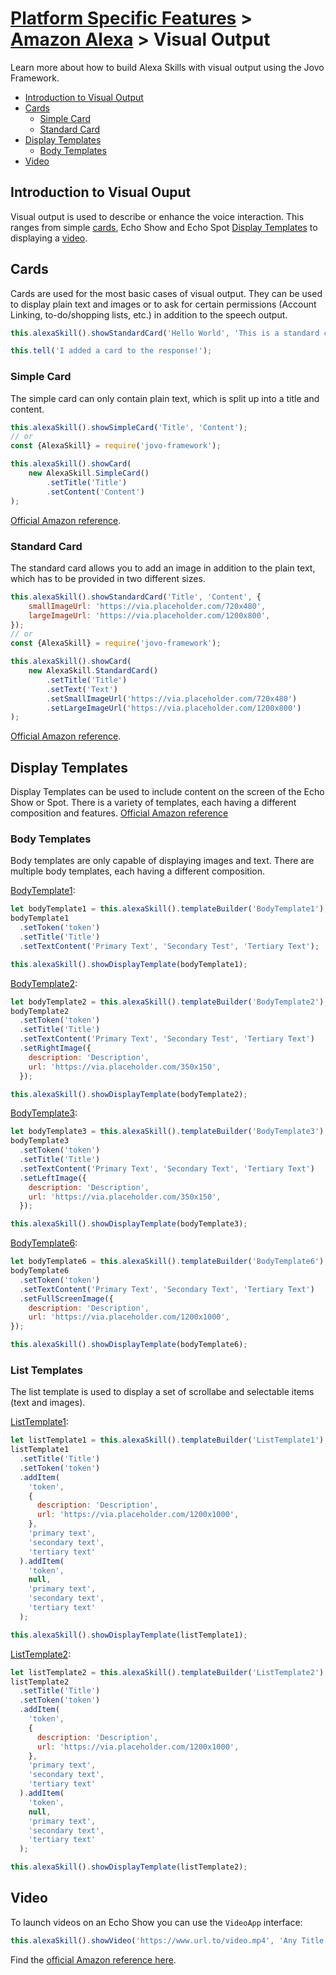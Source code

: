 # [Platform Specific Features](../) > [Amazon Alexa](./README.md) > Visual Output

Learn more about how to build Alexa Skills with visual output using the Jovo Framework.

* [Introduction to Visual Output](#introduction-to-visual-output)
* [Cards](#cards)
  * [Simple Card](#simple-card)
  * [Standard Card](#standard-card)
* [Display Templates](#display-templates)
  * [Body Templates](#body-templates)
* [Video](#video)

## Introduction to Visual Ouput

Visual output is used to describe or enhance the voice interaction. This ranges from simple [cards](#cards), Echo Show and Echo Spot [Display Templates](#display-templates) to displaying a [video](#video).

## Cards

Cards are used for the most basic cases of visual output. They can be used to display plain text and images or to ask for certain permissions (Account Linking, to-do/shopping lists, etc.) in addition to the speech output.

```javascript
this.alexaSkill().showStandardCard('Hello World', 'This is a standard card');

this.tell('I added a card to the response!');
```

### Simple Card

The simple card can only contain plain text, which is split up into a title and content.

```javascript
this.alexaSkill().showSimpleCard('Title', 'Content');
// or
const {AlexaSkill} = require('jovo-framework');

this.alexaSkill().showCard(
    new AlexaSkill.SimpleCard()
        .setTitle('Title')
        .setContent('Content')
);
```

[Official Amazon reference](https://developer.amazon.com/docs/custom-skills/include-a-card-in-your-skills-response.html#creating-a-basic-home-card-to-display-text).

### Standard Card

The standard card allows you to add an image in addition to the plain text, which has to be provided in two different sizes.

```javascript
this.alexaSkill().showStandardCard('Title', 'Content', {
    smallImageUrl: 'https://via.placeholder.com/720x480',
    largeImageUrl: 'https://via.placeholder.com/1200x800',
});
// or
const {AlexaSkill} = require('jovo-framework');

this.alexaSkill().showCard(
    new AlexaSkill.StandardCard()
        .setTitle('Title')
        .setText('Text')
        .setSmallImageUrl('https://via.placeholder.com/720x480')
        .setLargeImageUrl('https://via.placeholder.com/1200x800')
);
```

[Official Amazon reference](https://developer.amazon.com/docs/custom-skills/include-a-card-in-your-skills-response.html#creating-a-home-card-to-display-text-and-an-image).

## Display Templates

Display Templates can be used to include content on the screen of the Echo Show or Spot. There is a variety of templates, each having a different composition and features.
[Official Amazon reference](https://developer.amazon.com/docs/custom-skills/display-interface-reference.html) 

### Body Templates

Body templates are only capable of displaying images and text. There are multiple body templates, each having a different composition.

[BodyTemplate1](https://developer.amazon.com/docs/custom-skills/display-interface-reference.html#bodytemplate1-for-simple-text-and-image-views):
```javascript
let bodyTemplate1 = this.alexaSkill().templateBuilder('BodyTemplate1');
bodyTemplate1
  .setToken('token')
  .setTitle('Title')
  .setTextContent('Primary Text', 'Secondary Test', 'Tertiary Text');

this.alexaSkill().showDisplayTemplate(bodyTemplate1);
```

[BodyTemplate2](https://developer.amazon.com/docs/custom-skills/display-interface-reference.html#bodytemplate2-for-image-views-and-limited-centered-text):
```javascript
let bodyTemplate2 = this.alexaSkill().templateBuilder('BodyTemplate2');
bodyTemplate2
  .setToken('token')
  .setTitle('Title')
  .setTextContent('Primary Text', 'Secondary Test', 'Tertiary Text')
  .setRightImage({
    description: 'Description',
    url: 'https://via.placeholder.com/350x150',
  });

this.alexaSkill().showDisplayTemplate(bodyTemplate2);
```

[BodyTemplate3](https://developer.amazon.com/docs/custom-skills/display-interface-reference.html#bodytemplate3-for-image-views-and-limited-left-aligned-text):

```javascript
let bodyTemplate3 = this.alexaSkill().templateBuilder('BodyTemplate3');
bodyTemplate3
  .setToken('token')
  .setTitle('Title')
  .setTextContent('Primary Text', 'Secondary Text', 'Tertiary Text')
  .setLeftImage({
    description: 'Description',
    url: 'https://via.placeholder.com/350x150',
  });

this.alexaSkill().showDisplayTemplate(bodyTemplate3);
```

[BodyTemplate6](https://developer.amazon.com/docs/custom-skills/display-interface-reference.html#bodytemplate6-for-text-and-optional-background-image):

```javascript
let bodyTemplate6 = this.alexaSkill().templateBuilder('BodyTemplate6');
bodyTemplate6
  .setToken('token')
  .setTextContent('Primary Text', 'Secondary Text', 'Tertiary Text')
  .setFullScreenImage({
    description: 'Description',
    url: 'https://via.placeholder.com/1200x1000',
});

this.alexaSkill().showDisplayTemplate(bodyTemplate6);
```

### List Templates

The list template is used to display a set of scrollabe and selectable items (text and images).

[ListTemplate1](https://developer.amazon.com/docs/custom-skills/display-interface-reference.html#listtemplate1-for-text-lists-and-optional-images):

```javascript
let listTemplate1 = this.alexaSkill().templateBuilder('ListTemplate1');
listTemplate1
  .setTitle('Title')
  .setToken('token')
  .addItem(
    'token',
    {
      description: 'Description',
      url: 'https://via.placeholder.com/1200x1000',
    },
    'primary text',
    'secondary text',
    'tertiary text'
  ).addItem(
    'token',
    null,
    'primary text',
    'secondary text',
    'tertiary text'
  );

this.alexaSkill().showDisplayTemplate(listTemplate1);
```

[ListTemplate2](https://developer.amazon.com/docs/custom-skills/display-interface-reference.html#listtemplate2-for-list-images-and-optional-text):

```javascript
let listTemplate2 = this.alexaSkill().templateBuilder('ListTemplate2');
listTemplate2
  .setTitle('Title')
  .setToken('token')
  .addItem(
    'token',
    {
      description: 'Description',
      url: 'https://via.placeholder.com/1200x1000',
    },
    'primary text',
    'secondary text',
    'tertiary text'
  ).addItem(
    'token',
    null,
    'primary text',
    'secondary text',
    'tertiary text'
  );

this.alexaSkill().showDisplayTemplate(listTemplate2);
```

## Video

To launch videos on an Echo Show you can use the `VideoApp` interface:

```javascript
this.alexaSkill().showVideo('https://www.url.to/video.mp4', 'Any Title', 'Any Subtitle');
```

Find the [official Amazon reference here](https://developer.amazon.com/docs/custom-skills/videoapp-interface-reference.html).


<!--[metadata]: {"title": "Alexa Visual Output", "description": "Learn how to use Amazon Echo Show Display Templates and other Visual Output Elements in your Amazon Alexa Skills with the Jovo Framework", "activeSections": ["platforms", "alexa", "alexa_visual"], "expandedSections": "platforms", "inSections": "platforms", "breadCrumbs": {"Docs": "docs/", "Platforms": "docs/platforms",
"Amazon Alexa": "docs/amazon-alexa", "Visual Output": "" }, "commentsID": "framework/docs/amazon-alexa",
"route": "docs/amazon-alexa/visual" }-->
